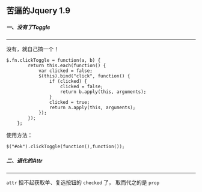 ## 苦逼的Jquery 1.9

##### 一、没有了Toggle

----
没有，就自己搞一个！ 

    $.fn.clickToggle = function(a, b) {
		    return this.each(function() {
		        var clicked = false;
		        $(this).bind("click", function() {
		            if (clicked) {
		                clicked = false;
		                return b.apply(this, arguments);
		            }
		            clicked = true;
		            return a.apply(this, arguments);
		        });
		    });
		};

使用方法：

    $("#ok").clickToggle(function(),function());

##### 二、退化的Attr
---

`attr` 担不起获取单、复选按钮的 `checked` 了， 取而代之的是  `prop`